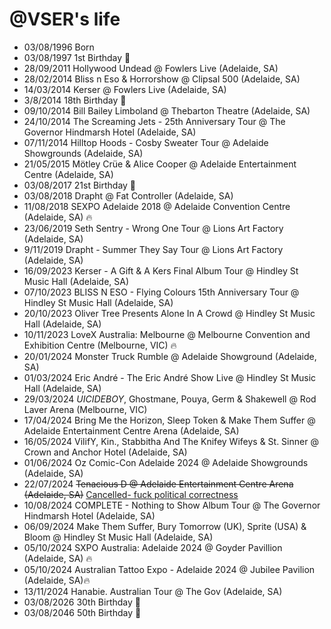@VSER's life
===============

- 03/08/1996 Born
- 03/08/1997 1st Birthday 🎈
- 28/09/2011 Hollywood Undead @ Fowlers Live (Adelaide, SA)
- 28/02/2014 Bliss n Eso & Horrorshow @ Clipsal 500 (Adelaide, SA)
- 14/03/2014 Kerser @ Fowlers Live (Adelaide, SA)
- 3/8/2014 18th Birthday 🎈
- 09/10/2014 Bill Bailey Limboland @ Thebarton Theatre (Adelaide, SA)
- 24/10/2014 The Screaming Jets - 25th Anniversary Tour @ The Governor Hindmarsh Hotel (Adelaide, SA)
- 07/11/2014 Hilltop Hoods - Cosby Sweater Tour @ Adelaide Showgrounds (Adelaide, SA)
- 21/05/2015 Mötley Crüe & Alice Cooper @ Adelaide Entertainment Centre (Adelaide, SA)
- 03/08/2017 21st Birthday 🎈
- 03/08/2018 Drapht @ Fat Controller (Adelaide, SA)
- 11/08/2018 SEXPO Adelaide 2018 @ Adelaide Convention Centre (Adelaide, SA) 🔥
- 23/06/2019 Seth Sentry - Wrong One Tour @ Lions Art Factory (Adelaide, SA)
- 9/11/2019 Drapht - Summer They Say Tour @ Lions Art Factory (Adelaide, SA)
- 16/09/2023 Kerser - A Gift & A Kers Final Album Tour @ Hindley St Music Hall (Adelaide, SA)
- 07/10/2023 BLISS N ESO - Flying Colours 15th Anniversary Tour @ Hindley St Music Hall (Adelaide, SA)
- 20/10/2023 Oliver Tree Presents Alone In A Crowd @ Hindley St Music Hall (Adelaide, SA)
- 10/11/2023 LoveX Australia: Melbourne @ Melbourne Convention and Exhibition Centre (Melbourne, VIC) 🔥
- 20/01/2024 Monster Truck Rumble @ Adelaide Showground (Adelaide, SA)
- 01/03/2024 Eric André - The Eric André Show Live @ Hindley St Music Hall (Adelaide, SA)
- 29/03/2024 $UICIDEBOY$, Ghostmane, Pouya, Germ & Shakewell @ Rod Laver Arena (Melbourne, VIC)
- 17/04/2024 Bring Me the Horizon, Sleep Token & Make Them Suffer @ Adelaide Entertainment Centre Arena (Adelaide, SA)
- 16/05/2024 VilifY, Kin., Stabbitha And The Knifey Wifeys & St. Sinner @ Crown and Anchor Hotel (Adelaide, SA)
- 01/06/2024 Oz Comic-Con Adelaide 2024 @ Adelaide Showgrounds (Adelaide, SA)
- 22/07/2024 <strike>Tenacious D @ Adelaide Entertainment Centre Arena (Adelaide, SA)</strike> [Cancelled- fuck political correctness](https://www.abc.net.au/news/2024-07-17/-devastated-fans-mourn-tenacious-d-cancelled-tour-kevin-rudd/104107402])
- 10/08/2024 COMPLETE - Nothing to Show Album Tour @ The Governor Hindmarsh Hotel (Adelaide, SA)
- 06/09/2024 Make Them Suffer, Bury Tomorrow (UK), Sprite (USA) & Bloom @ Hindley St Music Hall (Adelaide, SA)
- 05/10/2024 SXPO Australia: Adelaide 2024 @ Goyder Pavillion (Adelaide, SA) 🔥
- 05/10/2024 Australian Tattoo Expo - Adelaide 2024 @ Jubilee Pavilion (Adelaide, SA)🔥
- 13/11/2024 Hanabie. Australian Tour @ The Gov (Adelaide, SA)
- 03/08/2026 30th Birthday 🎈
- 03/08/2046 50th Birthday 🎈
